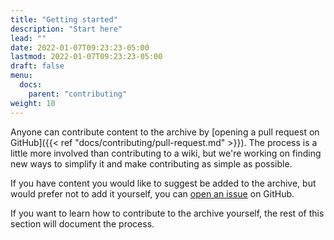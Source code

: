 ```yaml
---
title: "Getting started"
description: "Start here"
lead: ""
date: 2022-01-07T09:23:23-05:00
lastmod: 2022-01-07T09:23:23-05:00
draft: false
menu:
  docs:
    parent: "contributing"
weight: 10
---
```


Anyone can contribute content to the archive by [opening a pull request on
GitHub]({{< ref "docs/contributing/pull-request.md" >}}). The process is a
little more involved than contributing to a wiki, but we're working on finding
new ways to simplify it and make contributing as simple as possible.

If you have content you would like to suggest be added to the archive, but
would prefer not to add it yourself, you can [open an
issue](https://github.com/acearchive/acearchive.lgbt/issues/new?assignees=&labels=artifact&template=artifact.yml&title=%5BArtifact%5D%3A+)
on GitHub.

If you want to learn how to contribute to the archive yourself, the rest of
this section will document the process.

